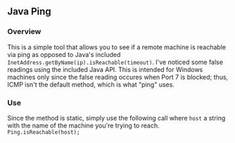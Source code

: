 ## Java Ping

### Overview
This is a simple tool that allows you to see if a remote machine is reachable
via ping as opposed to Java's included `InetAddress.getByName(ip).isReachable(timeout)`.
I've noticed some false readings using the included Java API. This is intended
for Windows machines only since the false reading occures when Port 7 is
blocked; thus, ICMP isn't the default method, which is what "ping" uses.

### Use
Since the method is static, simply use the following call where `host` a string with
the name of the machine you're trying to reach.
`Ping.isReachable(host);`